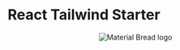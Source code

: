# React Tailwind Starter

<p align="center">
  <img src="https://cdn.discordapp.com/attachments/783903973878136843/883583890965545020/1_1-zdwf7FmfzCQ1IEw-XGbg-removebg-preview.png" alt="Material Bread logo">
</p>
